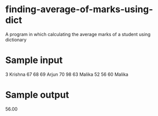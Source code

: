 # finding-average-of-marks-using-dict
A program in which calculating the average marks of a student using dictionary
# Sample input
3
Krishna 67 68 69
Arjun 70 98 63
Malika 52 56 60
Malika
# Sample output
56.00
